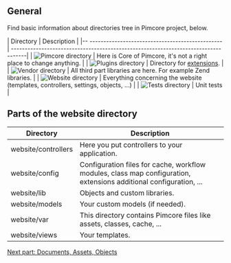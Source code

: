 ## General

Find basic information about directories tree in Pimcore project, below. 

| Directory                                          | Description                                                                        |
|-- ------------------------------------------------ | -----------------------------------------------------------------------------------|
| ![Pimcore directory](/img/Directories_pimcore.png) | Here is Core of Pimcore, it's not a right place to change anything.                |
| ![Plugins directory](/img/Directories_plugins.png) | Directory for [extensions](!Start/Create_Extension).                               |
| ![Vendor directory](/img/Directories_vendor.png)   | All third part libraries are here. For example Zend libraries.                     |
| ![Website directory](/img/Directories_website.png) | Everything concerning the website (templates, controllers, settings, objects, ...) |
| ![Tests directory](/img/Directories_tests.png)     | Unit tests                                                                         |

## Parts of the website directory

| Directory           | Description                                                                                                        |
|---------------------|--------------------------------------------------------------------------------------------------------------------|
| website/controllers | Here you put controllers to your application.                                                                      |
| website/config      | Configuration files for cache, workflow modules, class map configuration, extensions additional configuration, ... |
| website/lib         | Objects and custom libraries.                                                                                      |
| website/models      | Your custom models (if needed).                                                                                    |
| website/var         | This directory contains Pimcore files like assets, classes, cache, ...                                             |
| website/views       | Your templates.                                                                                                    |

[Next part: Documents, Assets, Objects](!Start/Pimcore_Elements)
